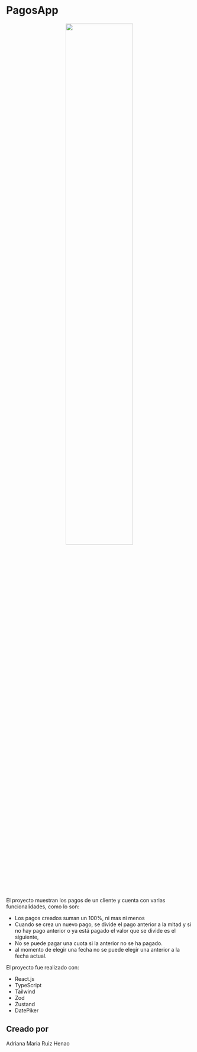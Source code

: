 # PagosApp

<p align="center" width="100%">
    <img width="60%" src="src/assets/readme/home.png">
</p>

El proyecto muestran los pagos de un cliente y cuenta con varias funcionalidades, como lo son: 

- Los pagos creados suman un 100%, ni mas ni menos
- Cuando se crea un nuevo pago, se divide el pago anterior a la mitad y si no hay pago anterior o ya está pagado el valor que se divide es el siguiente,
- No se puede pagar una cuota si la anterior no se ha pagado.
- al momento de elegir una fecha no se puede elegir una anterior a la fecha actual.

El proyecto fue realizado con:
- React.js
- TypeScript 
- Tailwind 
- Zod
- Zustand
- DatePiker

## Creado por

Adriana Maria Ruiz Henao
